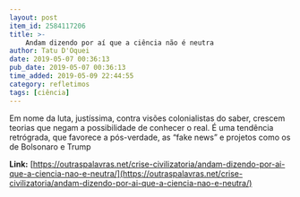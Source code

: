 ```yaml
---
layout: post
item_id: 2584117206
title: >-
    Andam dizendo por aí que a ciência não é neutra
author: Tatu D'Oquei
date: 2019-05-07 00:36:13
pub_date: 2019-05-07 00:36:13
time_added: 2019-05-09 22:44:55
category: refletimos
tags: [ciência]
---
```


Em nome da luta, justíssima, contra visões colonialistas do saber, crescem teorias que negam a possibilidade de conhecer o real. É uma tendência retrógrada, que favorece a pós-verdade, as “fake news” e projetos como os de Bolsonaro e Trump

**Link:** [https://outraspalavras.net/crise-civilizatoria/andam-dizendo-por-ai-que-a-ciencia-nao-e-neutra/](https://outraspalavras.net/crise-civilizatoria/andam-dizendo-por-ai-que-a-ciencia-nao-e-neutra/)

